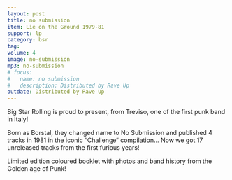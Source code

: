 ```yaml
---
layout: post
title: no submission
item: Lie on the Ground 1979-81
support: lp
category: bsr
tag: 
volume: 4
image: no-submission
mp3: no-submission
# focus:
#   name: no submission
#   description: Distributed by Rave Up
outdate: Distributed by Rave Up
---
```


Big Star Rolling is proud to present, from Treviso, one of the first punk band in Italy!

Born as Borstal, they changed name to No Submission and published 4 tracks in 1981 in the iconic “Challenge“ compilation...
Now we got 17 unreleased tracks from the first furious years!

Limited edition coloured booklet with photos and band history from the Golden age of Punk! 
